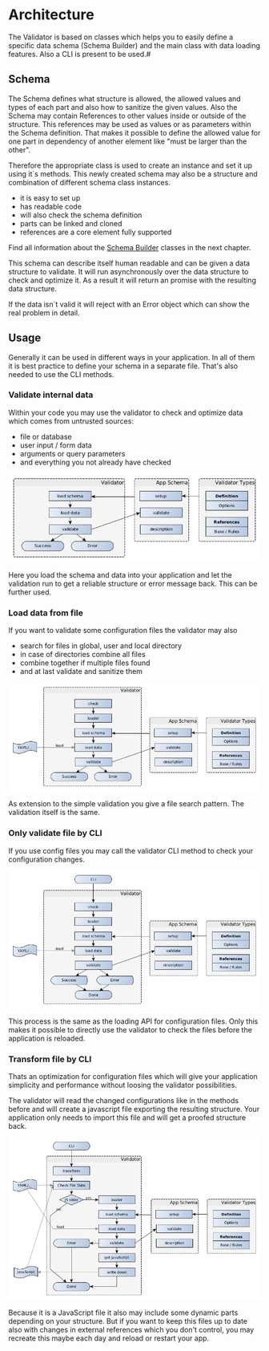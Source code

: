 # Architecture

The Validator is based on classes which helps you to easily define a specific data
schema (Schema Builder) and the main class with data loading features. Also a CLI is present
to be used.#


## Schema

The Schema defines what structure is allowed, the allowed values and types of each part
and also how to sanitize the given values. Also the Schema may contain References to other values
inside or outside of the structure. This references may be used as values or as parameters within
the Schema definition. That makes it possible to define the allowed value for one part in dependency
of another element like "must be larger than the other".

Therefore the appropriate class is used to create an instance and set it up
using it´s methods. This newly created schema may also be a structure and combination
of different schema class instances.

- it is easy to set up
- has readable code
- will also check the schema definition
- parts can be linked and cloned
- references are a core element fully supported

Find all information about the [Schema Builder](schema/README.md) classes in the next chapter.

This schema can describe itself human readable and can be given a data structure
to validate. It will run asynchronously over the data structure to check and optimize
it. As a result it will return an promise with the resulting data structure.

If the data isn´t valid it will reject with an Error object which can show the
real problem in detail.


## Usage

Generally it can be used in different ways in your application. In all of them it is best practice
to define your schema in a separate file. That's also needed to use the CLI methods.

### Validate internal data

Within your code you may use the validator to check and optimize data which comes from untrusted
sources:
- file or database
- user input / form data
- arguments or query parameters
- and everything you not already have checked

![Validate Usage](usage-validate.png)

Here you load the schema and data into your application and let the validation run to get a
reliable structure or error message back. This can be further used.

### Load data from file

If you want to validate some configuration files the validator may also
- search for files in global, user and local directory
- in case of directories combine all files
- combine together if multiple files found
- and at last validate and sanitize them

![Loader Usage](usage-load.png)

As extension to the simple validation you give a file search pattern. The validation itself is the
same.

### Only validate file by CLI

If you use config files you may call the validator CLI method to check your configuration changes.

![CLI Check Usage](usage-cli-check.png)

This process is the same as the loading API for configuration files. Only this makes it possible to
directly use the validator to check the files before the application is reloaded.

### Transform file by CLI

Thats an optimization for configuration files which will give your application simplicity and
performance without loosing the validator possibilities.

The validator will read the changed configurations like in the methods before and will create a
javascript file exporting the resulting structure. Your application only needs to import this file
and will get a proofed structure back.

![Schema usage](usage-cli-transform.png)

Because it is a JavaScript file it also may include some dynamic parts depending on your structure.
But if you want to keep this files up to date also with changes in external references which you
don't control, you may recreate this maybe each day and reload or restart your app.

